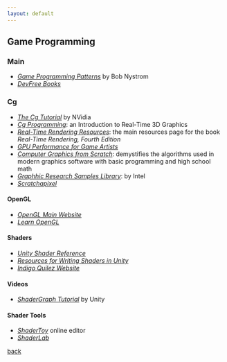 ```yaml
---
layout: default
---
```


## Game Programming

### Main

* _[Game Programming Patterns](http://gameprogrammingpatterns.com/)_ by Bob Nystrom
* _[DevFree Books](https://devfreebooks.github.io/)_

### Cg

* _[The Cg Tutorial](http://developer.download.nvidia.com/CgTutorial/cg_tutorial_chapter01.html)_ by NVidia
* _[Cg Programming](https://en.wikibooks.org/wiki/Cg_Programming)_: an Introduction to Real-Time 3D Graphics
* _[Real-Time Rendering Resources](http://www.realtimerendering.com/)_: the main resources page for the book _Real-Time Rendering, Fourth Edition_
* _[GPU Performance for Game Artists](https://fragmentbuffer.com/gpu-performance-for-game-artists/)_
* _[Computer Graphics from Scratch](https://www.gabrielgambetta.com/computer-graphics-from-scratch/index.html)_: demystifies the algorithms used in modern graphics software with basic programming and high school math
* _[Graphhic Research Samples Library](https://www.intel.com/content/www/us/en/developer/topic-technology/graphics-research/samples.html)_: by Intel
* _[Scratchapixel](https://www.scratchapixel.com/)_

#### OpenGL

* _[OpenGL Main Website](https://www.opengl.org/)_
* _[Learn OpenGL](https://learnopengl.com/)_

#### Shaders

* _[Unity Shader Reference](https://docs.unity3d.com/Manual/SL-Reference.html)_
* _[Resources for Writing Shaders in Unity](https://github.com/VoxelBoy/Resources-for-Writing-Shaders-in-Unity)_
* _[Indigo Quilez Website](https://iquilezles.org/)_

#### Videos

* _[ShaderGraph Tutorial](https://www.youtube.com/watch?v=V5XFrIhLpGQ&list=PLX2vGYjWbI0RyhAsNJg4sLLKgCZsRSim2)_ by Unity

#### Shader Tools

* _[ShaderToy](https://www.shadertoy.com/)_ online editor
* _[ShaderLab](https://lo-th.github.io/Shader.lab/)_

[back](../)
